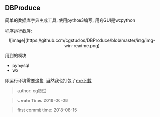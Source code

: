 ## DBProduce

简单的数据库字典生成工具, 使用python3编写, 用的GUI是wxpython

程序运行截屏:

<div align=center>
![image](https://github.com/cgstudios/DBProduce/blob/master/img/img-win-readme.png)
</div>


用到的模块

* pymysql
* wx

即运行环境需要这些, 当然我也打包了[exe下载][0]

> author: cg错过

> create Time: 2018-06-08

> first commit time: 2018-08-15


[0]: https://github.com/cgstudios/DBProduce/releases/tag/1.0.0


